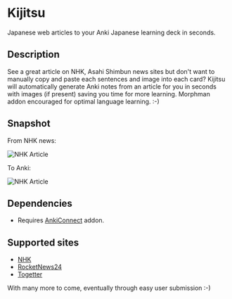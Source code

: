 # Kijitsu 

Japanese web articles to your Anki Japanese learning deck in seconds.

## Description

See a great article on NHK, Asahi Shimbun news sites but don't want to manually copy and paste each sentences and image into each card? Kijitsu will automatically generate Anki notes from an article for you in seconds with images (if present) saving you time for more learning.
Morphman addon encouraged for optimal language learning. :-)

## Snapshot

From NHK news: 

![NHK Article](https://i.ibb.co/1dLmP2J/Kijitsu-picture1.png)

To Anki: 

![NHK Article](https://i.ibb.co/Xkmk6HV/Kijitsu-picture2.png)

## Dependencies

* Requires [AnkiConnect](https://ankiweb.net/shared/info/2055492159) addon.

## Supported sites

* [NHK](https://www3.nhk.or.jp/news/)
* [RocketNews24](https://rocketnews24.com/)
* [Togetter](https://togetter.com/)

With many more to come, eventually through easy user submission :-) 

